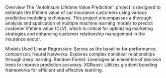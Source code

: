 Overview
The "AutoInsure Lifetime Value Prediction" project is designed to estimate the lifetime value of car insurance customers using various predictive modeling techniques. This project encompasses a thorough analysis and application of multiple machine learning models to predict customer lifetime value (CLV), which is critical for optimizing marketing strategies and enhancing customer relationship management in the insurance sector.

Models Used
Linear Regression: Serves as the baseline for performance comparison.
Neural Networks: Explores complex nonlinear relationships through deep learning.
Random Forest: Leverages an ensemble of decision trees to improve prediction accuracy.
XGBoost: Utilizes gradient boosting frameworks for efficient and effective learning.
